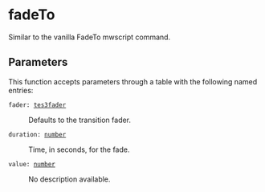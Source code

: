 # fadeTo

Similar to the vanilla FadeTo mwscript command.

## Parameters

This function accepts parameters through a table with the following named entries:

<dl class="describe">
<dt><code class="descname">fader: <a href="https://mwse.readthedocs.io/en/latest/lua/type/tes3fader.html">tes3fader</a></code></dt>
<dd>

Defaults to the transition fader.

</dd>
<dt><code class="descname">duration: <a href="https://mwse.readthedocs.io/en/latest/lua/type/number.html">number</a></code></dt>
<dd>

Time, in seconds, for the fade.

</dd>
<dt><code class="descname">value: <a href="https://mwse.readthedocs.io/en/latest/lua/type/number.html">number</a></code></dt>
<dd>

No description available.

</dd>
</dl>
